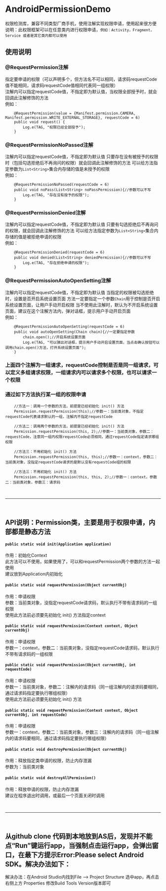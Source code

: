 # AndroidPermissionDemo
权限检测库，兼容不同类型厂商手机，使用注解实现权限申请，使用起来很方便
<br>说明：此权限框架可以在任意类内进行权限申请，```例如：Activity，Fragment，Service 或者是其它类内都可以使用```
## 使用说明
### @RequestPermission注解
指定要申请的权限（可以声明多个，但方法名不可以相同，请求码requestCode值不能相同，请求码requestCode值相同代表同一组权限）<br>注解内可以指定requestCode值，不指定即为默认值，当权限全部授予时，就会回调此注解修饰的方法<br>例如：<br>
```
    @RequestPermission(value = {Manifest.permission.CAMERA, Manifest.permission.WRITE_EXTERNAL_STORAGE}, requestCode = 6)
    public void request() {
        Log.e(TAG, "权限已经全部授予");
    }
```
### @RequestPermissionNoPassed注解
注解内可以指定requestCode值，不指定即为默认值
只要存在没有被授予的权限时（包括勾选拒绝后不再询问的权限）就会回调此注解修饰的方法
可以给方法指定参数为```List<String>```集合内存储的值是未授予的权限
<br>例如：<br>
```
    @RequestPermissionNoPassed(requestCode = 6)
    public void noPass(List<String> noPassPermission){//参数可以不写
        Log.e(TAG, "存在没有授予的权限");
    }
```
### @RequestPermissionDenied注解
注解内可以指定requestCode值，不指定即为默认值
只要有勾选拒绝后不再询问的权限，就会回调此注解修饰的方法
可以给方法指定参数为```List<String>```集合内存储的值是被拒绝申请的权限
<br>例如：<br>
```
    @RequestPermissionDenied(requestCode = 6)
    public void denied(List<String> deniedPermission){//参数可以不写
        Log.e(TAG, "存在拒绝申请的权限");
    }
```
### @RequestPermissionAutoOpenSetting注解
注解内可以指定requestCode值，不指定即为默认值
当指定的权限被勾选拒绝时，设置是否开启系统设置页面
方法一定要指定一个参数```Chain```用于控制是否开启系统设置页面，让用户手动开启权限
当不使用此注解时，默认为不开启系统设置页面，建议在这个注解方法内，弹对话框，提示用户手动开启页面
<br>例如：<br>
```
    @RequestPermissionAutoOpenSetting(requestCode = 6)
    public void autoOpenSetting(Chain chain){//一定要指定参数
        chain.open();//开启系统设置页面
        Log.e(TAG, "可以弹出对话框，提示用户手动开启设置页面，当点击确认按钮可以调用chain.open()方法，打开系统设置页面");
    }
```
### 上面四个注解为一组请求，requestCode控制是否是同一组请求，可以定义多组请求权限，一组请求内可以请求多个权限，也可以请求一个权限
### 通过如下方法执行某一组的权限申请
``` 
    //方法一：调用一个参数的方法，前提是已经初始化 init() 方法
    Permission.requestPermission(this);//参数一：当前类对象，不指定requestCode代表请求默认的一组，注解内不指定requestCode

    //方法二：调用两个参数的方法，前提是已经初始化 init() 方法
    Permission.requestPermission(this, 2);//参数一：当前类对象，参数二：requestCode，注意同一组内权限requestCode必须相同，通过requestCode指定请求哪组权限

    //方法三：不用初始化 init() 方法
    Permission.requestPermission(this, this);//参数一：context，参数二：当前类对象，没指定requestCode请求的是默认没有requestCode组的权限

    //方法三：不用初始化 init() 方法
    Permission.requestPermission(this, this, 2);//参数一：context，参数二：当前类对象，参数三：请求码
```

<br>
<hr>
<br>

## API说明：Permission类，主要是用于权限申请，内部都是静态方法
#### ```public static void init(Application application)```
作用：初始化Context<br>此方法可以不使用，如果使用了，可以和requestPermission两个参数的方法一起使用<br>建议放到Application内初始化
#### ```public static void requestPermission(Object currentObj)```
作用：申请权限<br>参数：当前类对象，没指定requestCode请求码，默认执行不带有请求码的一组权限<br>使用此方法前必须要先初始化 init() 方法指定context
#### ```public static void requestPermission(Context context, Object currentObj)```
作用：申请权限<br>参数一：context，参数二：当前类对象，没指定requestCode请求码，默认执行不带有请求码的一组权限
#### ```public static void requestPermission(Object currentObj, int  requestCode)```
作用：申请权限<br>参数一：当前类对象，参数二：注解内的请求码（同一组注解内的请求码要相同，通过请求码指定要执行哪组权限）<br>使用此方法前必须要先初始化 init() 方法
#### ```public static void requestPermission(Context context, Object currentObj, int requestCode)```
作用：申请权限<br>参数一：context，参数二：当前类对象，参数三：注解内的请求码（同一组注解内的请求码要相同，通过请求码指定要执行哪组权限）<br>
#### ```public static void destroyPermission(Object currentObj)```
作用：释放指定类申请的权限，防止内存泄漏<br>参数为：当前类对象
#### ```public static void destroyAllPermission()```
作用：释放申请的权限，防止内存泄漏<br>建议在程序退出时调用，或最后一个页面关闭时调用

<br>
<hr>
<br>

## 从github clone 代码到本地放到AS后，发现并不能点“Run”键运行app，当强制点击运行app，会弹出窗口，在最下方提示Error:Please select Android SDK。解决办法如下：
解决办法：在Android Studio内找到File --> Project Structure 选中app，再点击右侧上方 Properties 修改Build Tools Version版本即可
